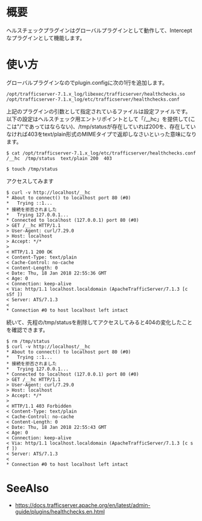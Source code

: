 # 概要
ヘルスチェックプラグインはグローバルプラグインとして動作して、Interceptなプラグインとして機能します。

# 使い方
グローバルプラグインなのでplugin.configに次の1行を追加します。
```
/opt/trafficserver-7.1.x_log/libexec/trafficserver/healthchecks.so /opt/trafficserver-7.1.x_log/etc/trafficserver/healthchecks.conf
```

上記のプラグインの引数として指定されているファイルは設定ファイルです。
以下の設定はヘルスチェック用エントリポイントとして「/__hc」を提供して(ここは"/"であってはならない)、/tmp/statusが存在していれば200を、存在していなければ403をtext/plain形式のMIMEタイプで返却しなさいといった意味になります。
```
$ cat /opt/trafficserver-7.1.x_log/etc/trafficserver/healthchecks.conf
/__hc  /tmp/status  text/plain 200  403
```

```
$ touch /tmp/status
```

アクセスしてみます
```
$ curl -v http://localhost/__hc
* About to connect() to localhost port 80 (#0)
*   Trying ::1...
* 接続を拒否されました
*   Trying 127.0.0.1...
* Connected to localhost (127.0.0.1) port 80 (#0)
> GET /__hc HTTP/1.1
> User-Agent: curl/7.29.0
> Host: localhost
> Accept: */*
> 
< HTTP/1.1 200 OK
< Content-Type: text/plain
< Cache-Control: no-cache
< Content-Length: 0
< Date: Thu, 18 Jan 2018 22:55:36 GMT
< Age: 0
< Connection: keep-alive
< Via: http/1.1 localhost.localdomain (ApacheTrafficServer/7.1.3 [c sSf ])
< Server: ATS/7.1.3
< 
* Connection #0 to host localhost left intact
```

続いて、先程の/tmp/statusを削除してアクセスしてみると404の変化したことを確認できます。
```
$ rm /tmp/status
$ curl -v http://localhost/__hc
* About to connect() to localhost port 80 (#0)
*   Trying ::1...
* 接続を拒否されました
*   Trying 127.0.0.1...
* Connected to localhost (127.0.0.1) port 80 (#0)
> GET /__hc HTTP/1.1
> User-Agent: curl/7.29.0
> Host: localhost
> Accept: */*
> 
< HTTP/1.1 403 Forbidden
< Content-Type: text/plain
< Cache-Control: no-cache
< Content-Length: 0
< Date: Thu, 18 Jan 2018 22:55:43 GMT
< Age: 0
< Connection: keep-alive
< Via: http/1.1 localhost.localdomain (ApacheTrafficServer/7.1.3 [c s f ])
< Server: ATS/7.1.3
< 
* Connection #0 to host localhost left intact
```

# SeeAlso
- https://docs.trafficserver.apache.org/en/latest/admin-guide/plugins/healthchecks.en.html
